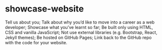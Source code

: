 # showcase-website
Tell us about you; Talk about why you’d like to move into a career as a web developer; Showcase what you’ve learnt so far; Be built only using HTML, CSS and vanilla JavaScript; Not use external libraries (e.g. Bootstrap, React, Jekyll themes); Be hosted on GitHub Pages; Link back to the GitHub repo with the code for your website.
